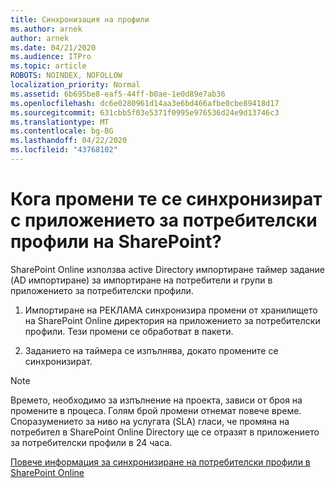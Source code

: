 ```yaml
---
title: Синхронизация на профили
ms.author: arnek
author: arnek
ms.date: 04/21/2020
ms.audience: ITPro
ms.topic: article
ROBOTS: NOINDEX, NOFOLLOW
localization_priority: Normal
ms.assetid: 6b695be8-eaf5-44ff-b0ae-1e0d89e7ab36
ms.openlocfilehash: dc6e0280961d14aa3e6bd466afbe0cbe89418d17
ms.sourcegitcommit: 631cbb5f03e5371f0995e976536d24e9d13746c3
ms.translationtype: MT
ms.contentlocale: bg-BG
ms.lasthandoff: 04/22/2020
ms.locfileid: "43768102"
---
```

# <a name="when-do-my-profile-changes-sync-to-the-sharepoint-user-profile-application"></a>Кога промени те се синхронизират с приложението за потребителски профили на SharePoint?

SharePoint Online използва active Directory импортиране таймер задание (AD импортиране) за импортиране на потребители и групи в приложението за потребителски профили. 
  
1. Импортиране на РЕКЛАМА синхронизира промени от хранилището на SharePoint Online директория на приложението за потребителски профили. Тези промени се обработват в пакети.
    
2. Заданието на таймера се изпълнява, докато промените се синхронизират.
    
> [!NOTE]
> Времето, необходимо за изпълнение на проекта, зависи от броя на промените в процеса. Голям брой промени отнемат повече време. Споразумението за ниво на услугата (SLA) гласи, че промяна на потребител в SharePoint Online Directory ще се отразят в приложението за потребителски профили в 24 часа. 
  
[Повече информация за синхронизиране на потребителски профили в SharePoint Online](https://go.microsoft.com/fwlink/?linkid=875671)
  

